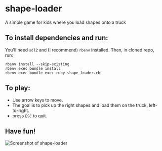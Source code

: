 # shape-loader
A simple game for kids where you load shapes onto a truck

## To install dependencies and run:

You'll need `sdl2` and (I recommend) `rbenv` installed. Then, in cloned repo, run:

    rbenv install --skip-existing
    rbenv exec bundle install
    rbenv exec bundle exec ruby shape_loader.rb
    

## To play: 

- Use arrow keys to move.
- The goal is to pick up the right shapes and load them on the truck, left-to-right.
- press `ESC` to quit.

## Have fun!

![Screenshot of shape-loader](https://raw.githubusercontent.com/jvranish/shape-loader/master/gfx/screenshot.png)

